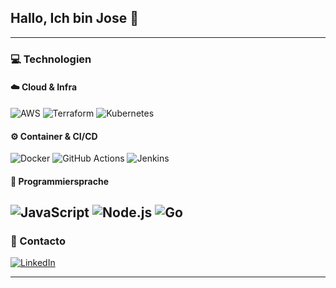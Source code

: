 ## Hallo, Ich bin Jose 👋

---

### 💻 Technologien

#### ☁️ Cloud & Infra
![AWS](https://img.shields.io/badge/Amazon_AWS-232F3E?style=for-the-badge&logo=amazon-aws&logoColor=white)
![Terraform](https://img.shields.io/badge/terraform-7B42BC?logo=terraform&logoColor=white&style=for-the-badge)
![Kubernetes](https://img.shields.io/badge/kubernetes-326CE5?logo=kubernetes&logoColor=white&style=for-the-badge)

#### ⚙️ Container & CI/CD
![Docker](https://img.shields.io/badge/docker-2496ED?logo=docker&logoColor=white&style=for-the-badge)
![GitHub Actions](https://img.shields.io/badge/GitHub_Actions-2088FF?style=for-the-badge&logo=github-actions&logoColor=white)
![Jenkins](https://img.shields.io/badge/Jenkins-D24939?style=for-the-badge&logo=Jenkins&logoColor=white)

#### 🧠 Programmiersprache
![JavaScript](https://img.shields.io/badge/-JavaScript-F7DF1E?style=for-the-badge&logo=JavaScript&logoColor=black)
![Node.js](https://img.shields.io/badge/-Node.js-339933?style=for-the-badge&logo=node.js&logoColor=white)
![Go](https://img.shields.io/badge/Go-00ADD8?style=for-the-badge&logo=go&logoColor=white)
---

### 💬 Contacto

[![LinkedIn](https://img.shields.io/badge/-LinkedIn-blue?style=for-the-badge&logo=linkedin&logoColor=white)](https://www.linkedin.com/in/jose-rodriguez-926418b6/)

---

<!--
**rodriguecj/rodriguecj** is a ✨ _special_ ✨ repository because its `README.md` (this file) appears on your GitHub profile.

Here are some ideas to get you started:

- 🔭 I’m currently working on ...
- 🌱 I’m currently learning ...
- 👯 I’m looking to collaborate on ...
- 🤔 I’m looking for help with ...
- 💬 Ask me about ...
- 📫 How to reach me: ...
- 😄 Pronouns: ...
- ⚡ Fun fact: ...
-->
